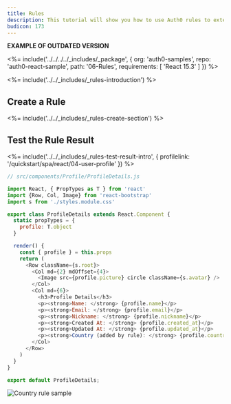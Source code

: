 ```yaml
---
title: Rules
description: This tutorial will show you how to use Auth0 rules to extend what Auth0 has to offer.
budicon: 173
---
```


**EXAMPLE OF OUTDATED VERSION**

<%= include('../../../../_includes/_package', {
  org: 'auth0-samples',
  repo: 'auth0-react-sample',
  path: '06-Rules',
  requirements: [
    'React 15.3'
  ]
}) %>

<%= include('../../_includes/_rules-introduction') %>

## Create a Rule

<%= include('../../_includes/_rules-create-section') %>

## Test the Rule Result

<%= include('../../_includes/_rules-test-result-intro', { profilelink: '/quickstart/spa/react/04-user-profile' }) %>

```javascript
// src/components/Profile/ProfileDetails.js

import React, { PropTypes as T } from 'react'
import {Row, Col, Image} from 'react-bootstrap'
import s from './styles.module.css'

export class ProfileDetails extends React.Component {
  static propTypes = {
    profile: T.object
  }

  render() {
    const { profile } = this.props
    return (
      <Row className={s.root}>
        <Col md={2} mdOffset={4}>
          <Image src={profile.picture} circle className={s.avatar} />
        </Col>
        <Col md={6}>
          <h3>Profile Details</h3>
          <p><strong>Name: </strong> {profile.name}</p>
          <p><strong>Email: </strong> {profile.email}</p>
          <p><strong>Nickname: </strong> {profile.nickname}</p>
          <p><strong>Created At: </strong> {profile.created_at}</p>
          <p><strong>Updated At: </strong> {profile.updated_at}</p>
          <p><strong>Country (added by rule): </strong> {profile.country}</p>
        </Col>
      </Row>
    )
  }
}

export default ProfileDetails;
```

![Country rule sample](/media/articles/reactjs/rule-country-show.png)

